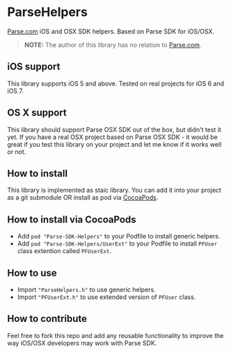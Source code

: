 ParseHelpers
===

[Parse.com][0] iOS and OSX SDK helpers. Based on Parse SDK for iOS/OSX.

> **NOTE:**
> The author of this library has no relation to [Parse.com][0].

iOS support
---

This library supports iOS 5 and above. Tested on real projects for iOS 6 and iOS 7.

OS X support
---

This library should support Parse OSX SDK out of the box, but didn't test it yet. If you have a real OSX project based on Parse OSX SDK - it would be great if you test this library on your project and let me know if it works well or not.

How to install
---

This library is implemented as staic library. You can add it into your project as a git submodule OR install as pod via [CocoaPods][1].

How to install via **CocoaPods**
---

- Add `pod "Parse-SDK-Helpers"` to your Podfile to install generic helpers.
- Add `pod "Parse-SDK-Helpers/UserExt"` to your Podfile to install `PFUser` class extention called `PFUserExt`.

How to use
---

- Import `"ParseHelpers.h"` to use generic helpers.
- Import `"PFUserExt.h"` to use extended version of `PFUser` class.

How to contribute
---

Feel free to fork this repo and add any reusable functionality to improve the way iOS/OSX developers may work with Parse SDK.

[0]: https://parse.com
[1]: http://cocoapods.org

